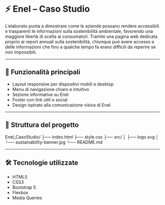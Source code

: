 # ⚡ Enel – Caso Studio

L’elaborato punta a dimostrare come le aziende possano rendere accessibili e trasparenti le informazioni sulla sostenibilità ambientale, favorendo una maggiore libertà di scelta ai consumatori.
Tramite una pagina web dedicata proprio ai report annuali sulla sostenibilità, chiunque può avere accesso a delle informazioni che fino a qualche tempo fa erano difficili da reperire se non impossibili.

---

## 🚀 Funzionalità principali

- Layout responsive per dispositivi mobili e desktop
- Menu di navigazione chiaro e intuitivo
- Sezione informativa su Enel
- Footer con link utili e social
- Design ispirato alla comunicazione visiva di Enel

---

## 📂 Struttura del progetto

Enel_CasoStudio/
├── index.html
├── style.css
├── src/
│ ├── logo.svg
│ └── sustainability-banner.jpg
└── README.md

---

## 🛠️ Tecnologie utilizzate

- HTML5
- CSS3
- Bootstrap 5
- Flexbox
- Media Queries
